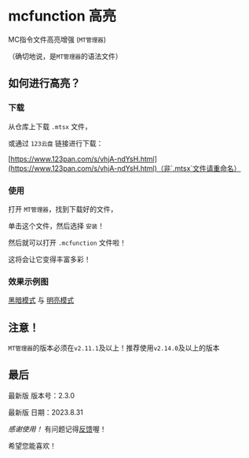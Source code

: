 # mcfunction 高亮
MC指令文件高亮增强 (`MT管理器`)

（确切地说，是`MT管理器`的语法文件）


## 如何进行高亮？

### 下载

从仓库上下载 `.mtsx` 文件，

或通过 `123云盘` 链接进行下载：

[https://www.123pan.com/s/vhjA-ndYsH.html](https://www.123pan.com/s/vhjA-ndYsH.html)（非`.mtsx`文件请重命名）

### 使用

打开 `MT管理器`，找到下载好的文件，

单击这个文件，然后选择 `安装`！

然后就可以打开 `.mcfunction` 文件啦！

这将会让它变得丰富多彩！

### 效果示例图

[黑暗模式](https://img1.imgtp.com/2023/08/31/tTrPboR8.png)
与
[明亮模式](https://img1.imgtp.com/2023/08/31/6z7ruGqY.png)

## 注意！

`MT管理器`的版本必须在`v2.11.1`及以上！推荐使用`v2.14.0`及以上的版本

## 最后

最新版 版本号：2.3.0

最新版 日期：2023.8.31

*感谢使用！* 有问题记得[反馈](https://github.com/teaSummer/mcfunction_HighLight/issues)喔！

希望您能喜欢！
